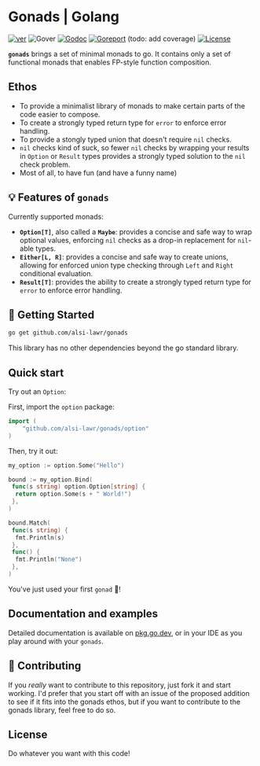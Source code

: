 # Gonads | Golang

[![ver](https://img.shields.io/github/tag/alsi-lawr/gonads)](https://github.com/alsi-lawr/gonads/releases)
![Gover](https://img.shields.io/badge/Go-%3E%3D%201.18-%23007d9c)
[![Godoc](https://godoc.org/github.com/alsi-lawr/gonads?status.svg)](https://pkg.go.dev/github.com/alsi-lawr/gonads)
[![Goreport](https://goreportcard.com/badge/github.com/alsi-lawr/gonads)](https://goreportcard.com/report/github.com/alsi-lawr/gonads)
(todo: add coverage)
[![License](https://img.shields.io/github/license/alsi-lawr/gonads)](./LICENSE)

**`gonads`** brings a set of minimal monads to go. It contains only a set of functional monads that enables FP-style function composition.

## Ethos

- To provide a minimalist library of monads to make certain parts of the code easier to compose.
- To create a strongly typed return type for `error` to enforce error handling.
- To provide a stongly typed union that doesn't require `nil` checks.
- `nil` checks kind of suck, so fewer `nil` checks by wrapping your results in `Option` or `Result` types provides a strongly typed solution to the `nil` check problem.
- Most of all, to have fun (and have a funny name)

## 💡 Features of `gonads`

Currently supported monads:

- **`Option[T]`**, also called a **`Maybe`**: provides a concise and safe way to wrap optional values, enforcing `nil` checks as a drop-in replacement for `nil`-able types.
- **`Either[L, R]`**: provides a concise and safe way to create unions, allowing for enforced union type checking through `Left` and `Right` conditional evaluation.
- **`Result[T]`**: provides the ability to create a strongly typed return type for `error` to enforce error handling.

## 🚀 Getting Started

```sh
go get github.com/alsi-lawr/gonads
```

This library has no other dependencies beyond the go standard library.

## Quick start

Try out an `Option`:

First, import the `option` package:

```go
import (
    "github.com/alsi-lawr/gonads/option"
)
```

Then, try it out:

```go
my_option := option.Some("Hello")

bound := my_option.Bind(
 func(s string) option.Option[string] {
  return option.Some(s + " World!")
 },
)

bound.Match(
 func(s string) {
  fmt.Println(s)
 },
 func() {
  fmt.Println("None")
 },
)
```

You've just used your first `gonad` 🥳!

## Documentation and examples

Detailed documentation is available on [pkg.go.dev](https://pkg.go.dev/github.com/alsi-lawr/gonads), or in your IDE as you play around with your `gonads`.

## 🤝 Contributing

If you *really* want to contribute to this repository, just fork it and start working.
I'd prefer that you start off with an issue of the proposed addition to see if it fits into the gonads ethos,
but if you want to contribute to the gonads library, feel free to do so.

## License

Do whatever you want with this code!
